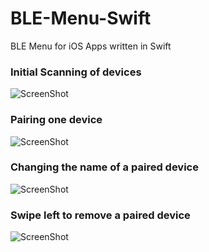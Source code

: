 # BLE-Menu-Swift
BLE Menu for iOS Apps written in Swift

### Initial Scanning of devices
![ScreenShot](https://raw.github.com/lyalfred/BLE-Menu-Swift/screenshots/IMG_0006.jpg)

### Pairing one device
![ScreenShot](https://raw.github.com/lyalfred/BLE-Menu-Swift/screenshots/IMG_0007.jpg)

### Changing the name of a paired device
![ScreenShot](https://raw.github.com/lyalfred/BLE-Menu-Swift/screenshots/IMG_0009.jpg)

### Swipe left to remove a paired device
![ScreenShot](https://raw.github.com/lyalfred/BLE-Menu-Swift/screenshots/IMG_0010.jpg)

